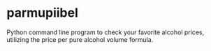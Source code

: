 # parmupiibel
Python command line program to check your favorite alcohol prices, utilizing the price per pure alcohol volume formula.
